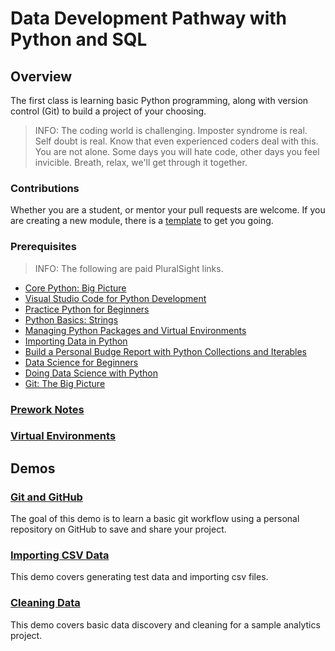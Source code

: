 # Data Development Pathway with Python and SQL

## Overview

The first class is learning basic Python programming, along with version control (Git) to build a project of your choosing.

>INFO:  The coding world is challenging.  Imposter syndrome is real.  Self doubt is real.  Know that even experienced coders deal with this.  You are not alone.  Some days you will hate code, other days you feel invicible.  Breath, relax, we'll get through it together.



### Contributions
Whether you are a student, or mentor your pull requests are welcome.  If you are creating a new module, there is a [template](./modules/demo-template.md) to get you going.



### Prerequisites
>INFO: The following are paid PluralSight links.

* [Core Python: Big Picture](https://app.pluralsight.com/library/courses/6c463cc0-cb3f-43b3-be18-1372ea18cfb2)
* [Visual Studio Code for Python Development](https://app.pluralsight.com/guides/visual-studio-code-for-python-development)
* [Practice Python for Beginners](https://app.pluralsight.com/library/courses/162256df-2d1b-4100-9780-9a931bf22855)
* [Python Basics: Strings](https://app.pluralsight.com/guides/python-basics-strings)
* [Managing Python Packages and Virtual Environments](https://app.pluralsight.com/library/courses/ae9bc11d-3e1f-4527-af80-9cf337b0e4ca)
* [Importing Data in Python](https://app.pluralsight.com/guides/importing-data-in-python)
* [Build a Personal Budge Report with Python Collections and Iterables](https://app.pluralsight.com/projects/build-personal-budget-report-with-python-collections-and-iterables)
* [Data Science for Beginners](https://app.pluralsight.com/guides/data-science-for-beginners)
* [Doing Data Science with Python](https://app.pluralsight.com/library/courses/18da7f13-429c-4f83-a844-b408c87873e1)
* [Git:  The Big Picture](https://app.pluralsight.com/library/courses/git-big-picture/table-of-contents)


### [Prework Notes](./modules/prework/)

### [Virtual Environments](./modules/virtual-environments/)


## Demos


### [Git and GitHub](./modules/git-github/)
The goal of this demo is to learn a basic git workflow using a personal repository on GitHub to save and share your project.

### [Importing CSV Data](./modules/importing-csv-data/)
This demo covers generating test data and importing csv files.

### [Cleaning Data](./modules/cleaning-data/)
This demo covers basic data discovery and cleaning for a sample analytics project.
